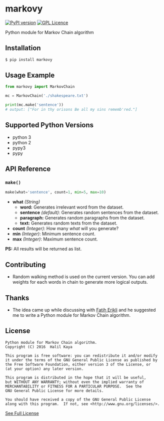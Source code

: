 # markovy
[![PyPI version](https://badge.fury.io/py/markovy.svg)](https://badge.fury.io/py/markovy)
[![GPL Licence][licence-badge]](LICENSE)

Python module for Markov Chain algorithm

## Installation
```sh
$ pip install markovy
```

## Usage Example
```python
from markovy import MarkovChain

mc = MarkovChain('./shakespeare.txt')

print(mc.make('sentence'))
# output: ["For in thy orisons Be all my sins rememb'red."]
```

## Supported Python Versions
 - python 3
 - python 2
 - pypy3
 - pypy

## API Reference

### `make()`
```python
make(what='sentence', count=1, min=5, max=10)
```

 - **what** *(String)*
   - **word:** Generates irrelevant word from the dataset.
   - **sentence** *(default)*: Generates random sentences from the dataset.
   - **paragraph:** Generates random paragraphs from the dataset.
   - **text:** Generates random texts from the dataset.
 - **count** *(Integer)*: How many *what* will you generate?
 - **min** *(Integer)*: Minimum sentence count.
 - **max** *(Integer)*: Maximum sentence count.

**PS:** All results will be returned as list.

## Contributing
 - Random walking method is used on the current version. You can add weights for each words in chain to generate more logical outputs.

## Thanks
 - The idea came up while discussing with [Fatih Erikli](https://github.com/fatiherikli) and he suggested me to write a Python module for Markov Chain algorithm.

## License
```
Python module for Markov Chain algorithm.
Copyright (C) 2016  Halil Kaya

This program is free software: you can redistribute it and/or modify
it under the terms of the GNU General Public License as published by
the Free Software Foundation, either version 3 of the License, or
(at your option) any later version.

This program is distributed in the hope that it will be useful,
but WITHOUT ANY WARRANTY; without even the implied warranty of
MERCHANTABILITY or FITNESS FOR A PARTICULAR PURPOSE.  See the
GNU General Public License for more details.

You should have received a copy of the GNU General Public License
along with this program.  If not, see <http://www.gnu.org/licenses/>.
```
[See Full License](https://github.com/halilkaya/markovy/blob/master/LICENSE)

[licence-badge]:http://img.shields.io/badge/licence-GPL-brightgreen.svg
